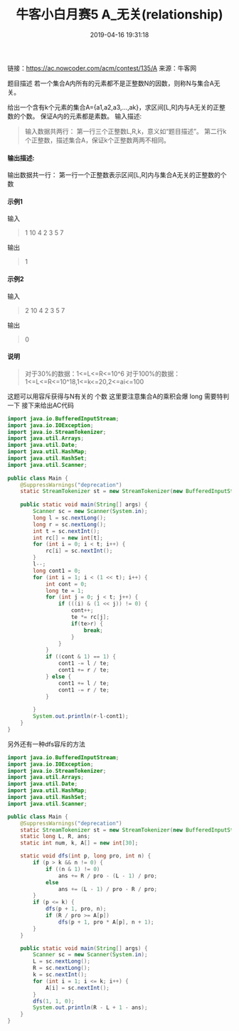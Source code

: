 ﻿---
title: '牛客小白月赛5  A_无关(relationship)'
date: 2019-04-16 19:31:18
tags:
 - Java
 - 容斥原理
categories:
 - 容斥原理
---
链接：https://ac.nowcoder.com/acm/contest/135/A
来源：牛客网

题目描述 
  若一个集合A内所有的元素都不是正整数N的因数，则称N与集合A无关。

  给出一个含有k个元素的集合A={a1,a2,a3,...,ak}，求区间[L,R]内与A无关的正整数的个数。
  保证A内的元素都是素数。
输入描述:
>输入数据共两行：
第一行三个正整数L,R,k，意义如“题目描述”。
第二行k个正整数，描述集合A，保证k个正整数两两不相同。
#### 输出描述:
输出数据共一行：
第一行一个正整数表示区间[L,R]内与集合A无关的正整数的个数
#### 示例1
输入

> 1 10 4
2 3 5 7

输出

>1
#### 示例2
输入

>2 10 4
2 3 5 7

 输出
>0
#### 说明
>对于30%的数据：1<=L<=R<=10^6
对于100%的数据：1<=L<=R<=10^18,1<=k<=20,2<=ai<=100

这题可以用容斥获得与N有关的 个数
这里要注意集合A的乘积会爆 long 需要特判一下
接下来给出AC代码

```java
import java.io.BufferedInputStream;
import java.io.IOException;
import java.io.StreamTokenizer;
import java.util.Arrays;
import java.util.Date;
import java.util.HashMap;
import java.util.HashSet;
import java.util.Scanner;
 
public class Main {
    @SuppressWarnings("deprecation")
    static StreamTokenizer st = new StreamTokenizer(new BufferedInputStream(System.in));
 
    public static void main(String[] args) {
        Scanner sc = new Scanner(System.in);
        long l = sc.nextLong();
        long r = sc.nextLong();
        int t = sc.nextInt();
        int rc[] = new int[t];
        for (int i = 0; i < t; i++) {
            rc[i] = sc.nextInt();
        }
        l--;
        long cont1 = 0;
        for (int i = 1; i < (1 << t); i++) {
            int cont = 0;
            long te = 1;
            for (int j = 0; j < t; j++) {
                if (((i) & (1 << j)) != 0) {
                    cont++;
                    te *= rc[j];
                    if(te>r) {
                        break;
                    }
                }
            }
            if ((cont & 1) == 1) {
                cont1 -= l / te;
                cont1 += r / te;
            } else {
                cont1 += l / te;
                cont1 -= r / te;
            }
 
        }
        System.out.println(r-l-cont1);
    }
}
```

另外还有一种dfs容斥的方法

```java
import java.io.BufferedInputStream;
import java.io.IOException;
import java.io.StreamTokenizer;
import java.util.Arrays;
import java.util.Date;
import java.util.HashMap;
import java.util.HashSet;
import java.util.Scanner;

public class Main {
	@SuppressWarnings("deprecation")
	static StreamTokenizer st = new StreamTokenizer(new BufferedInputStream(System.in));
	static long L, R, ans;
	static int num, k, A[] = new int[30];

	static void dfs(int p, long pro, int n) {
		if (p > k && n != 0) {
			if ((n & 1) != 0)
				ans += R / pro - (L - 1) / pro;
			else
				ans += (L - 1) / pro - R / pro;
		}
		if (p <= k) {
			dfs(p + 1, pro, n);
			if (R / pro >= A[p])
				dfs(p + 1, pro * A[p], n + 1);
		}
	}

	public static void main(String[] args) {
		Scanner sc = new Scanner(System.in);
		L = sc.nextLong();
		R = sc.nextLong();
		k = sc.nextInt();
		for (int i = 1; i <= k; i++) {
			A[i] = sc.nextInt();
		}
		dfs(1, 1, 0);
		System.out.println(R - L + 1 - ans);
	}
}

```

